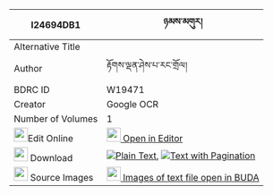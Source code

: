 |I24694DB1|ཉམས་མགུར། 
| --- | --- 
|Alternative Title |
|Author| རྟོགས་ལྡན་ཤེས་པ་རང་གྲོལ།
|BDRC ID | W19471
|Creator | Google OCR
|Number of Volumes| 1
|<img width="25" src="https://img.icons8.com/color/25/000000/edit-property.png">Edit Online| [<img width="25" src="https://avatars.githubusercontent.com/u/45091458?s=200&v=4"> Open in Editor](http://editor.openpecha.org/I24694DB1)
|<img width="25" src="https://img.icons8.com/fluent/48/000000/download-2.png"/>  Download | [![](https://img.icons8.com/color/20/000000/txt.png)Plain Text](https://github.com/Openpecha/I24694DB1/releases/download/v1/nyamgur_plain_I24694DB1.zip), [![](https://img.icons8.com/color/20/000000/txt.png)Text with Pagination](https://github.com/Openpecha/I24694DB1/releases/download/v1/nyamgur_pages_I24694DB1.zip)
|<img width="25" src="https://img.icons8.com/plasticine/100/000000/pictures-folder.png"/>  Source Images | [<img width="25" src="https://library.bdrc.io/icons/BUDA-small.svg"> Images of text file open in BUDA](https://library.bdrc.io/show/bdr:W19471)